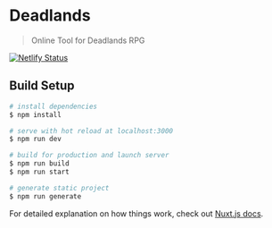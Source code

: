 # Deadlands

> Online Tool for Deadlands RPG

[![Netlify Status](https://api.netlify.com/api/v1/badges/03f29c00-8e3a-4686-beed-af6fbabad52d/deploy-status)](https://app.netlify.com/sites/elegant-yalow-410e10/deploys)

## Build Setup

```bash
# install dependencies
$ npm install

# serve with hot reload at localhost:3000
$ npm run dev

# build for production and launch server
$ npm run build
$ npm run start

# generate static project
$ npm run generate
```

For detailed explanation on how things work, check out [Nuxt.js docs](https://nuxtjs.org).

